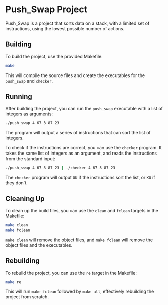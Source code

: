 # Push_Swap Project

Push_Swap is a project that sorts data on a stack, with a limited set of instructions, using the lowest possible number of actions.

## Building

To build the project, use the provided Makefile:

```sh
make
```

This will compile the source files and create the executables for the `push_swap` and `checker`.

## Running

After building the project, you can run the `push_swap` executable with a list of integers as arguments:

```sh
./push_swap 4 67 3 87 23
```

The program will output a series of instructions that can sort the list of integers.

To check if the instructions are correct, you can use the `checker` program. It takes the same list of integers as an argument, and reads the instructions from the standard input:

```sh
./push_swap 4 67 3 87 23 | ./checker 4 67 3 87 23
```

The `checker` program will output `OK` if the instructions sort the list, or `KO` if they don't.

## Cleaning Up

To clean up the build files, you can use the `clean` and `fclean` targets in the Makefile:

```sh
make clean
make fclean
```

`make clean` will remove the object files, and `make fclean` will remove the object files and the executables.

## Rebuilding

To rebuild the project, you can use the `re` target in the Makefile:

```sh
make re
```

This will run `make fclean` followed by `make all`, effectively rebuilding the project from scratch.
